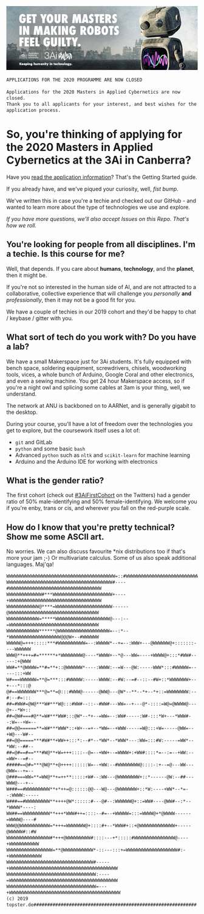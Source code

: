 ![guiltyrobot](guilty-robot.jpg "Guilty Robot")

```
APPLICATIONS FOR THE 2020 PROGRAMME ARE NOW CLOSED

Applications for the 2020 Masters in Applied Cybernetics are now closed. 
Thank you to all applicants for your interest, and best wishes for the application process. 
```

# So, you're thinking of applying for the 2020 Masters in Applied Cybernetics at the 3Ai in Canberra?

Have you [read the application information](https://3ainstitute.cecs.anu.edu.au/#apply?referer=GitHub)? That's the Getting Started guide.

If you already have, and we've piqued your curiosity, well, *fist bump*.

We've written this in case you're a techie and checked out our GitHub - and wanted to learn more about the type of technologies we use and explore.

_If you have more questions, we'll also accept Issues on this Repo. That's how we roll._


## You're looking for people from all disciplines. I'm a techie. Is this course for me?

Well, that depends. If you care about **humans**, **technology**, and the **planet**, then it might be.

If you're not so interested in the human side of AI, and are not attracted to a collaborative, collective experience that will challenge you _personally_ **and** _professionally_, then it may not be a good fit for you.

We have a couple of techies in our 2019 cohort and they'd be happy to chat / keybase / gitter with you.

## What sort of tech do you work with? Do you have a lab?

We have a small Makerspace just for 3Ai students. It's fully equipped with bench space, soldering equipment, screwdrivers, chisels, woodworking tools, vices, a whole bunch of Arduino, Google Coral and other electronics, and even a sewing machine. You get 24 hour Makerspace access, so if you're a night owl and splicing some cables at 3am is your thing, well, we understand.

The network at ANU is backboned on to AARNet, and is generally gigabit to the desktop.

During your course, you'll have a lot of freedom over the technologies you get to explore, but the coursework itself uses a lot of:

* `git` and GitLab
* `python` and some basic `bash`
* Advanced `python` such as `nltk` and `scikit-learn` for machine learning
* Arduino and the Arduino IDE for working with electronics


## What is the gender ratio?

The first cohort (check out [#3AiFirstCohort](https://twitter.com/search?f=tweets&vertical=default&q=3aifirstcohort&src=typd) on the Twitters) had a gender ratio of 50% male-identifying and 50% female-identifying. We welcome you if you're enby, trans or cis, and wherever you fall on the red-purple scale.

## How do I know that you're pretty technical? Show me some ASCII art.

No worries. We can also discuss favourite *nix distributions too if that's more your jam ;-)
Or multivariate calculus. Some of us also speak additional languages. Maj'qa!


```
WWWWWWWWWWWWWWWWWWWWWWWWWWWWWWWWWWWWWWWW=::#WWWWWWWWWWWWWWWWWWWWWWWWWWWWWWWWWWW
WWWWWWWWWWWWWWWWWWWWWWWWWWWWWWWWWWWWWWW#----#WWWWWWWWWWWWWWWWWWWWWWWWWWWWWWWWWW
WWWWWWWWWWWWW#***WWWWWWWWWWWWWWWWWWWWWW+----+WWWWWWWWWWWWWWWWWWWWWWWWWWWWWWWWWW
WWWWWWWWWWWW@****=WWWWWWWWWWWWWWWWWWWWW------@WWWWWWWWWWWWWWWWWWWWWWWWWWWWWWWWW
WWWWWWWWWWWW=*****WWWWWWWWWWWWWWWWWWWW@---:--=WWWWWWWWWWWWWWWWWWWWWWWWWWWWWWWWW
WWWWWWWWWWWW******@WWWWWWWWWWWWWWWWWWW=--:*--*WWWWWWWWWWWWWWWWWWW@@@W+--#WWWWWW
WWWWW@=+++:::::***#WWWWWWWWWW=--:WWWWW*--+=--:WWW+---@WWWWWW@+:::::::----WWWWWW
WWW@**+++=#=******+*WWWWWWWW@----*WWWW+--*@---WW=----+WWWW@+:::*#WW#-----:+@WWW
WW#=**@WWWW=**#=**+::@WWWWWW*----:WWWW:--=W---@W:-----WWW*:::#WWWWW=-----:::+WW
W#===WWWWWW=**@=***:::#WWWWW:-----WWWW:--#W:--=#--::--#W+::*WWWWWWW+--+---*:::@
@#==WWWWWWW***@=**=@:::#WWW@------@WW@---@W*--**--*+--*+::=WWWWWWWW:--#:--#=:::
##=#WW#=@W@***W#***W@:::#WW#--::--#WW#---WW=--+---@*-::::=W@=@WWWW@---@+--*W+::
##=@W#===#@**=W#***WW#:::@W*--*+--=WW=--:WW#-----:W#-:::*W+---*WWW#--:W=--+W=--
##=@@======**=W#***WWW*::+W+--=+--*WW=--+WWW-----=W@:::+W=-----@WW=--+W@---W#--
##=@@=====***#W#**+WW++:::*:--#*--*WW*--*WWW*---:WW=:::#W:-----=WW*--*WW:--##--
##=@#==#==***#W@**+W=+++::::--@=--+WW+--=WWWW+:+WW#::::*=--:=--+WW:--=WW+--=#--
#####==@#=***@W@**+@++++::::::W=--+WW:--#WWWWWWWW@::::-:+--=@---WW---@WW=--+=--
@###===WW=**=WW@**+=++**:::::+W#--:WW---@WWWWWWWW+::*------@W:--##---WWW@---+--
W###==#WWWWWWWWW**+*++=@::::::@@---W@---@WWWWWWW+::*W:----+WW*--*=--:WWWW:-----
W###==#WWWWWWWWW**++++@W*::::::#---@#--:WWWWWW@+::=WW#----@WW#--:*--*WWWW*----:
WW##==WWWWWWWWWW**+++*WWW#++=::::--#=--+WWWWW=:::=WWWW@+*@WWWW------=WWWW@----#
WWW@@WWWWWWWWWWW=*+++=WWWWWWW@+::::#+--*WWW#+::+@WWWWWWWWWWWWW+-----@WWWWW#::#W
WWWWWWWWWWWWWWWW#*+++@WWWWWWWWW#::::---+*:::::#WWWWWWWWWWWWWWW@----+WWWWWWWWWWW
WWWWWWWWWWWWWWWWW=**@WWWWWWWWWWW*-::---:::+=WWWWWWWWWWWWWWWWWWW#:-+WWWWWWWWWWWW
WWWWWWWWWWWWWWWWWWWWWWWWWWWWWWWW#-----+WWWWWWWWWWWWWWWWWWWWWWWWWWWWWWWWWWWWWWWW
WWWWWWWWWWWWWWWWWWWWWWWWWWWWWWWWW:----=WWWWWWWWWWWWWWWWWWWWWWWWWWWWWWWWWWWWWWWW
WWWWWWWWWWWWWWWWWWWWWWWWWWWWWWWWW=---+WWWWWWWWWWWWWWWWWWWWWWWWWWWWWWWWWWWWWWWWW
(c) 2019 topster.de############################################################
```
